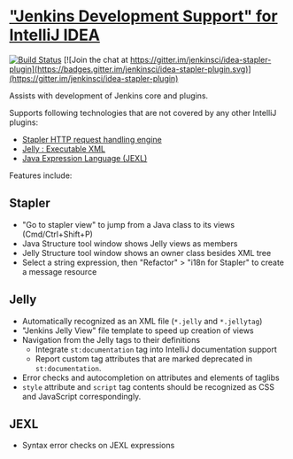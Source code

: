 # ["Jenkins Development Support" for IntelliJ IDEA](https://plugins.jetbrains.com/plugin/1885-stapler-plugin-for-intellij-idea)

[![Build Status](https://ci.jenkins.io/buildStatus/icon?job=Plugins%2Fidea-stapler-plugin%2Fmaster)](https://ci.jenkins.io/job/Plugins/job/idea-stapler-plugin/job/master/)
[![Join the chat at https://gitter.im/jenkinsci/idea-stapler-plugin](https://badges.gitter.im/jenkinsci/idea-stapler-plugin.svg)](https://gitter.im/jenkinsci/idea-stapler-plugin)

[//]: # (Content between "Plugin description" markers are extracted by gradle build. No markdown formatting. Simple html only.)
<!-- Plugin description -->
<p>Assists with development of Jenkins core and plugins.</p>
<p>Supports following technologies that are not covered by any other IntelliJ plugins:</p>
<ul>
  <li><a href="https://stapler.kohsuke.org/">Stapler HTTP request handling engine</a></li>
  <li><a href="https://commons.apache.org/proper/commons-jelly/index.html">Jelly : Executable XML</a></li>
  <li><a href="https://commons.apache.org/proper/commons-jexl/">Java Expression Language (JEXL)</a></li>
</ul>
<!-- Plugin description end -->

Features include:

## Stapler

* "Go to stapler view" to jump from a Java class to its views (Cmd/Ctrl+Shift+P)
* Java Structure tool window shows Jelly views as members
* Jelly Structure tool window shows an owner class besides XML tree
* Select a string expression, then "Refactor" > "i18n for Stapler" to create a message resource

## Jelly

* Automatically recognized as an XML file (`*.jelly` and `*.jellytag`)
* "Jenkins Jelly View" file template to speed up creation of views
* Navigation from the Jelly tags to their definitions
  * Integrate `st:documentation` tag into IntelliJ documentation support
  * Report custom tag attributes that are marked deprecated in `st:documentation`.
* Error checks and autocompletion on attributes and elements of taglibs
* `style` attribute and `script` tag contents should be recognized as CSS and JavaScript correspondingly.

## JEXL

* Syntax error checks on JEXL expressions
